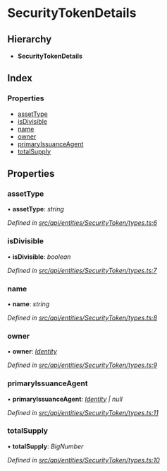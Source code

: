 # SecurityTokenDetails

## Hierarchy

* **SecurityTokenDetails**

## Index

### Properties

* [assetType](securitytokendetails.md#assettype)
* [isDivisible](securitytokendetails.md#isdivisible)
* [name](securitytokendetails.md#name)
* [owner](securitytokendetails.md#owner)
* [primaryIssuanceAgent](securitytokendetails.md#primaryissuanceagent)
* [totalSupply](securitytokendetails.md#totalsupply)

## Properties

### assetType

• **assetType**: _string_

_Defined in_ [_src/api/entities/SecurityToken/types.ts:6_](https://github.com/PolymathNetwork/polymesh-sdk/blob/1221e467/src/api/entities/SecurityToken/types.ts#L6)

### isDivisible

• **isDivisible**: _boolean_

_Defined in_ [_src/api/entities/SecurityToken/types.ts:7_](https://github.com/PolymathNetwork/polymesh-sdk/blob/1221e467/src/api/entities/SecurityToken/types.ts#L7)

### name

• **name**: _string_

_Defined in_ [_src/api/entities/SecurityToken/types.ts:8_](https://github.com/PolymathNetwork/polymesh-sdk/blob/1221e467/src/api/entities/SecurityToken/types.ts#L8)

### owner

• **owner**: [_Identity_](../classes/identity.md)

_Defined in_ [_src/api/entities/SecurityToken/types.ts:9_](https://github.com/PolymathNetwork/polymesh-sdk/blob/1221e467/src/api/entities/SecurityToken/types.ts#L9)

### primaryIssuanceAgent

• **primaryIssuanceAgent**: [_Identity_](../classes/identity.md) _\| null_

_Defined in_ [_src/api/entities/SecurityToken/types.ts:11_](https://github.com/PolymathNetwork/polymesh-sdk/blob/1221e467/src/api/entities/SecurityToken/types.ts#L11)

### totalSupply

• **totalSupply**: _BigNumber_

_Defined in_ [_src/api/entities/SecurityToken/types.ts:10_](https://github.com/PolymathNetwork/polymesh-sdk/blob/1221e467/src/api/entities/SecurityToken/types.ts#L10)

